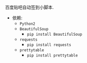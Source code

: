 百度贴吧自动签到小脚本.

- 依赖:
    - `Python2`
    - `BeautifulSoup`
        - `pip install BeautifulSoup`
    - `requests`
        - `pip install requests`
    - `prettytable`
        - `pip install prettytable`

